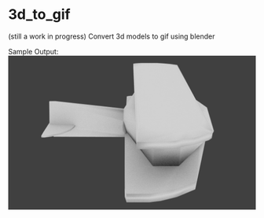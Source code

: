 # 3d_to_gif
(still a work in progress)
Convert 3d models to gif using blender

Sample Output:
![asdf](outputs/model_300v.gif)

